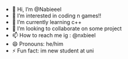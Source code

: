 - 👋 Hi, I’m @Nabieeel
- 👀 I’m interested in coding n games!!
- 🌱 I’m currently learning c++ 
- 💞️ I’m looking to collaborate on some project
- 📫 How to reach me ig : @nxbieel
- 😄 Pronouns: he/him
- ⚡ Fun fact: im new student at uni

<!---
Nabieeel/Nabieeel is a ✨ special ✨ repository because its `README.md` (this file) appears on your GitHub profile.
You can click the Preview link to take a look at your changes.
--->
